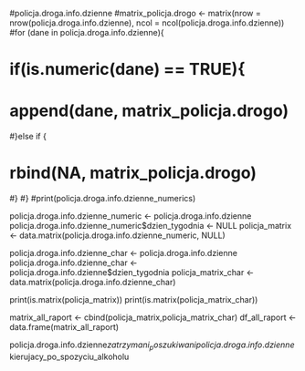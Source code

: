 #policja.droga.info.dzienne
#matrix_policja.drogo <- matrix(nrow = nrow(policja.droga.info.dzienne), ncol = ncol(policja.droga.info.dzienne))
#for (dane in policja.droga.info.dzienne){
#  if(is.numeric(dane) == TRUE){
 #   append(dane, matrix_policja.drogo)
  #}else if {
   # rbind(NA, matrix_policja.drogo)
  #}
#}
#print(policja.droga.info.dzienne_numerics)

policja.droga.info.dzienne_numeric <- policja.droga.info.dzienne
policja.droga.info.dzienne_numeric$dzien_tygodnia <- NULL
policja_matrix <- data.matrix(policja.droga.info.dzienne_numeric, NULL)

policja.droga.info.dzienne_char <- policja.droga.info.dzienne
policja.droga.info.dzienne_char <- policja.droga.info.dzienne$dzien_tygodnia
policja_matrix_char <- data.matrix(policja.droga.info.dzienne_char)

print(is.matrix(policja_matrix))
print(is.matrix(policja_matrix_char))

matrix_all_raport <- cbind(policja_matrix,policja_matrix_char)
df_all_raport <- data.frame(matrix_all_raport)


policja.droga.info.dzienne$zatrzymani_poszukiwani
policja.droga.info.dzienne$kierujacy_po_spozyciu_alkoholu

